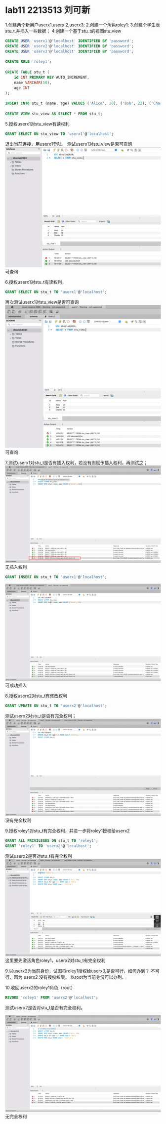 # lab11  2213513 刘可新
1.创建两个新用户userx1,userx.2,userx3;
2.创建一个角色roley1;
3.创建个学生表stu_t,并插入一些数据；
4.创建一个基于stu_t的视图stu_view
```sql
CREATE USER 'userx1'@'localhost' IDENTIFIED BY 'password';
CREATE USER 'userx2'@'localhost' IDENTIFIED BY 'password';
CREATE USER 'userx3'@'localhost' IDENTIFIED BY 'password';

CREATE ROLE 'roley1';

CREATE TABLE stu_t (
    id INT PRIMARY KEY AUTO_INCREMENT,
    name VARCHAR(50),
    age INT
);

INSERT INTO stu_t (name, age) VALUES ('Alice', 20), ('Bob', 22), ('Charlie', 23);

CREATE VIEW stu_view AS SELECT * FROM stu_t;
```

5.授权userx1对stu_view有读权利
```sql
GRANT SELECT ON stu_view TO 'userx1'@'localhost';
```
退出当前连接，用userx1登陆。
测试userx1对stu_view是否可查询
![assets/20240524145159.png](assets/20240524145159.png)
可查询

6.授权userx1对stu_t有读权利，
```sql
GRANT SELECT ON stu_t TO 'userx1'@'localhost';
```
再次测试userx1对stu_view是否可查询
![assets/20240524145506.png](assets/20240524145506.png)
可查询

7.测试userx1对stu_t是否有插入权利，若没有则赋予插入权利，再测试之；
![assets/20240524145557.png](assets/20240524145557.png)
无插入权利
```sql
GRANT INSERT ON stu_t TO 'userx1'@'localhost';
```
![assets/20240524145643.png](assets/20240524145643.png)
可成功插入

8.授权userx2对stu_t有修改权利
```sql
GRANT UPDATE ON stu_t TO 'userx2'@'localhost';
```
测试userx2对stu_t是否有完全权利；
![assets/20240524150322.png](assets/20240524150322.png)
没有完全权利

9.授权roley1对stu_t有完全权利，并进一步将roley1授权给userx2
```sql
GRANT ALL PRIVILEGES ON stu_t TO 'roley1';
GRANT 'roley1' TO 'userx2'@'localhost';
```

测试userx2是否对stu_t有完全权利
![assets/20240524150732.png](assets/20240524150732.png)
这里要先激活角色roley1，userx2对stu_t有完全权利

9.以userx2为当前身份，试图将roley1授权给userx3,是否可行，如何办到？
不可行，因为 userx2 没有授权权限。
以root为当前身份可以办到。

10.收回userx2的roley1角色（root）
```sql
REVOKE 'roley1' FROM 'userx2'@'localhost';
```
测试userx2是否对stu_t是否有完全权利。

![assets/20240524151209.png](assets/20240524151209.png)
无完全权利